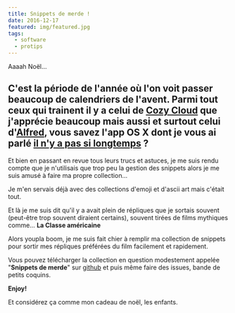 ```yaml
---
title: Snippets de merde !
date: 2016-12-17
featured: img/featured.jpg
tags:
  - software
  - protips
---
```


Aaaah Noël…

C'est la période de l'année où l'on voit passer beaucoup de calendriers de l'avent. Parmi tout ceux qui trainent il y a celui de [Cozy Cloud](https://www.myadvent.net/calendars/?id=60a3f8cf02141a43ec6efbd8a76a02a6) que j'apprécie beaucoup mais aussi et surtout celui d'[Alfred](https://www.alfredapp.com/xmascalendar/), vous savez l'app OS X dont je vous ai parlé [il n'y a pas si longtemps](/2016/05/05/alfred-le-messie-des-feignasses/) ?
---

Et bien en passant en revue tous leurs trucs et astuces, je me suis rendu compte que je n'utilisais que trop peu la gestion des snippets alors je me suis amusé à faire ma propre collection…

Je m'en servais déjà avec des collections d'emoji et d'ascii art mais c'était tout.

Et là je me suis dit qu'il y a avait plein de répliques que je sortais souvent (peut-être trop souvent diraient certains), souvent tirées de films mythiques comme… **La Classe américaine**

Alors youpla boom, je me suis fait chier à remplir ma collection de snippets pour sortir mes répliques préférées du film facilement et rapidement.

Vous pouvez télécharger la collection en question modestement appelée "**Snippets de merde**" sur [github](https://github.com/GoOz/snippetsdemerde) et puis même faire des issues, bande de petits coquins.

**Enjoy!**

Et considérez ça comme mon cadeau de noël, les enfants.

